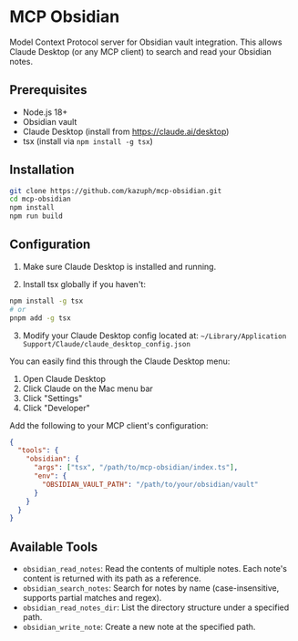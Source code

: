 # MCP Obsidian

Model Context Protocol server for Obsidian vault integration. This allows Claude Desktop (or any MCP client) to search and read your Obsidian notes.

## Prerequisites

- Node.js 18+
- Obsidian vault
- Claude Desktop (install from https://claude.ai/desktop)
- tsx (install via `npm install -g tsx`)

## Installation

```bash
git clone https://github.com/kazuph/mcp-obsidian.git
cd mcp-obsidian
npm install
npm run build
```

## Configuration

1. Make sure Claude Desktop is installed and running.

2. Install tsx globally if you haven't:
```bash
npm install -g tsx
# or
pnpm add -g tsx
```

3. Modify your Claude Desktop config located at:
`~/Library/Application Support/Claude/claude_desktop_config.json`

You can easily find this through the Claude Desktop menu:
1. Open Claude Desktop
2. Click Claude on the Mac menu bar
3. Click "Settings"
4. Click "Developer"

Add the following to your MCP client's configuration:

```json
{
  "tools": {
    "obsidian": {
      "args": ["tsx", "/path/to/mcp-obsidian/index.ts"],
      "env": {
        "OBSIDIAN_VAULT_PATH": "/path/to/your/obsidian/vault"
      }
    }
  }
}
```

## Available Tools

- `obsidian_read_notes`: Read the contents of multiple notes. Each note's content is returned with its path as a reference.
- `obsidian_search_notes`: Search for notes by name (case-insensitive, supports partial matches and regex).
- `obsidian_read_notes_dir`: List the directory structure under a specified path.
- `obsidian_write_note`: Create a new note at the specified path.
